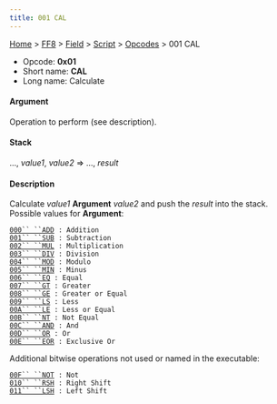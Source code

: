 ```yaml
---
title: 001 CAL
---
```


[Home](Main%20Page.md) > [FF8](FF8.md) > [Field](FF8/Field.md) > [Script](FF8/Field/Script.md) > [Opcodes](FF8/Field/Script/Opcodes.md) > 001 CAL

-   Opcode: **0x01**
-   Short name: **CAL**
-   Long name: Calculate

#### Argument

Operation to perform (see description).

#### Stack

..., *value1*, *value2* =&gt; ..., *result*

#### Description

Calculate *value1* **Argument** *value2* and push the *result* into the
stack. Possible values for **Argument**:

[`000`` ``ADD`][]` : Addition`  
[`001`` ``SUB`][]` : Subtraction`  
[`002`` ``MUL`][]` : Multiplication`  
[`003`` ``DIV`][]` : Division`  
[`004`` ``MOD`][]` : Modulo`  
[`005`` ``MIN`][]` : Minus`  
[`006`` ``EQ`][]` : Equal`  
[`007`` ``GT`][]` : Greater`  
[`008`` ``GE`][]` : Greater or Equal`  
[`009`` ``LS`][]` : Less`  
[`00A`` ``LE`][]` : Less or Equal`  
[`00B`` ``NT`][]` : Not Equal`  
[`00C`` ``AND`][]` : And`  
[`00D`` ``OR`][]` : Or`  
[`00E`` ``EOR`][]` : Exclusive Or`

Additional bitwise operations not used or named in the executable:

[`00F`` ``NOT`][]` : Not`  
[`010`` ``RSH`][]` : Right Shift`  
[`011`` ``LSH`][]` : Left Shift`

  [`000`` ``ADD`]: 001%20CAL/000%20ADD.md "wikilink"
  [`001`` ``SUB`]: 001%20CAL/001%20SUB.md "wikilink"
  [`002`` ``MUL`]: 001%20CAL/002%20MUL.md "wikilink"
  [`003`` ``DIV`]: 001%20CAL/003%20DIV.md "wikilink"
  [`004`` ``MOD`]: 001%20CAL/004%20MOD.md "wikilink"
  [`005`` ``MIN`]: 001%20CAL/005%20MIN.md "wikilink"
  [`006`` ``EQ`]: 001%20CAL/006%20EQ.md "wikilink"
  [`007`` ``GT`]: 001%20CAL/007%20GT.md "wikilink"
  [`008`` ``GE`]: 001%20CAL/008%20GE.md "wikilink"
  [`009`` ``LS`]: 001%20CAL/009%20LS.md "wikilink"
  [`00A`` ``LE`]: 001%20CAL/00A%20LE.md "wikilink"
  [`00B`` ``NT`]: 001%20CAL/00B%20NT.md "wikilink"
  [`00C`` ``AND`]: 001%20CAL/00C%20AND.md "wikilink"
  [`00D`` ``OR`]: 001%20CAL/00D%20OR.md "wikilink"
  [`00E`` ``EOR`]: 001%20CAL/00E%20EOR.md "wikilink"
  [`00F`` ``NOT`]: 001%20CAL/00F%20NOT.md "wikilink"
  [`010`` ``RSH`]: 001%20CAL/010%20RSH.md "wikilink"
  [`011`` ``LSH`]: 001%20CAL/011%20LSH.md "wikilink"
